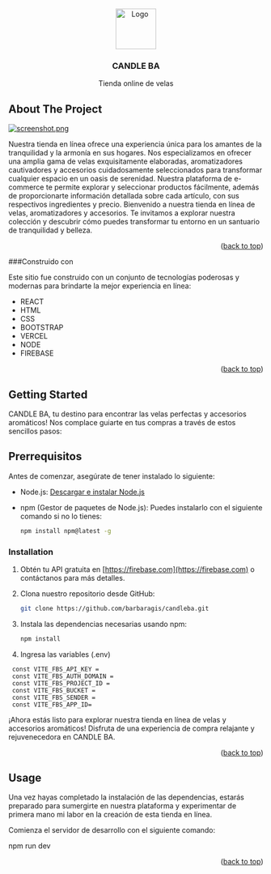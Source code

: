 <!-- Improved compatibility of back to top link: See: https://github.com/othneildrew/Best-README-Template/pull/73 -->
<a name="readme-top"></a>
<!--
*** Thanks for checking out the Best-README-Template. If you have a suggestion
*** that would make this better, please fork the repo and create a pull request
*** or simply open an issue with the tag "enhancement".
*** Don't forget to give the project a star!
*** Thanks again! Now go create something AMAZING! :D
-->



<!-- PROJECT SHIELDS -->
<!--
*** I'm using markdown "reference style" links for readability.
*** Reference links are enclosed in brackets [ ] instead of parentheses ( ).
*** See the bottom of this document for the declaration of the reference variables
*** for contributors-url, forks-url, etc. This is an optional, concise syntax you may use.
*** https://www.markdownguide.org/basic-syntax/#reference-style-links
-->


<!-- PROJECT LOGO -->
<br />
<div align="center">
  <a href="https://github.com/othneildrew/Best-README-Template">
    <img src="https://candleba.vercel.app/logo.png" alt="Logo" width="80" height="80">
  </a>

  <h3 align="center">CANDLE BA </h3>

  <p align="center">
  Tienda online de velas 
    <br />
  </p>
</div>



<!-- ABOUT THE PROJECT -->
## About The Project

[![screenshot.png](https://i.postimg.cc/mrsvN07N/screenshot.png)](https://postimg.cc/75Ktqtsf)

Nuestra tienda en línea ofrece una experiencia única para los amantes de la tranquilidad y la armonía en sus hogares. Nos especializamos en ofrecer una amplia gama de velas exquisitamente elaboradas, aromatizadores cautivadores y accesorios cuidadosamente seleccionados para transformar cualquier espacio en un oasis de serenidad. Nuestra plataforma de e-commerce te permite explorar y seleccionar productos fácilmente, además de proporcionarte información detallada sobre cada artículo, con sus respectivos ingredientes y precio.
Bienvenido a nuestra tienda en línea de velas, aromatizadores y accesorios. Te invitamos a explorar nuestra colección y descubrir cómo puedes transformar tu entorno en un santuario de tranquilidad y belleza.

<p align="right">(<a href="#readme-top">back to top</a>)</p>



###Construido con 

Este sitio fue construido con un conjunto de tecnologías poderosas y modernas para brindarte la mejor experiencia en línea:

* REACT
* HTML
* CSS
* BOOTSTRAP
* VERCEL
* NODE
* FIREBASE
  
<p align="right">(<a href="#readme-top">back to top</a>)</p>



<!-- GETTING STARTED -->
## Getting Started

CANDLE BA, tu destino para encontrar las velas perfectas y accesorios aromáticos! Nos complace guiarte en tus compras a través de estos sencillos pasos:

## Prerrequisitos 

Antes de comenzar, asegúrate de tener instalado lo siguiente:

- Node.js: [Descargar e instalar Node.js](https://nodejs.org/)
- npm (Gestor de paquetes de Node.js): Puedes instalarlo con el siguiente comando si no lo tienes:

  ```sh
  npm install npm@latest -g
  ```

### Installation

1. Obtén tu API gratuita en [https://firebase.com](https://firebase.com) o contáctanos para más detalles.
2. Clona nuestro repositorio desde GitHub:

   ```sh
   git clone https://github.com/barbaragis/candleba.git
   ```
3. Instala las dependencias necesarias usando npm:
   ```sh
   npm install
   ```
4. Ingresa las variables (.env)
 ```
  const VITE_FBS_API_KEY = 
  const VITE_FBS_AUTH_DOMAIN =
  const VITE_FBS_PROJECT_ID = 
  const VITE_FBS_BUCKET = 
  const VITE_FBS_SENDER = 
  const VITE_FBS_APP_ID= 
```
¡Ahora estás listo para explorar nuestra tienda en línea de velas y accesorios aromáticos! Disfruta de una experiencia de compra relajante y rejuvenecedora en CANDLE BA.

<p align="right">(<a href="#readme-top">back to top</a>)</p>



<!-- USAGE EXAMPLES -->
## Usage

Una vez hayas completado la instalación de las dependencias, estarás preparado para sumergirte en nuestra plataforma y experimentar de primera mano mi labor en la creación de esta tienda en línea.

Comienza el servidor de desarrollo con el siguiente comando:

npm run dev


<p align="right">(<a href="#readme-top">back to top</a>)</p>


